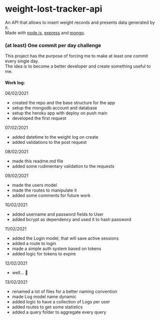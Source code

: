 # weight-lost-tracker-api
An API that allows to insert weight records and presents data generated by it.  
Made with [node.js], [express] and [mongo].

[node.js]: <https://nodejs.org/en/>
[express]: <https://expressjs.com/>
[mongo]: <https://www.mongodb.com/>

### (at least) One commit per day challenge
This project has the purpose of forcing me to make at least one commit every single day.  
The idea is to become a better developer and create something useful to me.

#### Work log:
06/02/2021
* created the repo and the base structure for the app
* setup the mongodb account and database
* setup the heroku app with deploy on push main
* developed the first request

07/02/2021
* added datetime to the weight log on create
* added validations to the post request

08/02/2021
* made this readme.md file
* added some rudimentary validation to the requests

09/02/2021
* made the users model
* made the routes to manipulate it
* added some comments for future work

10/02/2021
* added username and password fields to User
* added bcrypt as dependency and used it to hash password

11/02/2021
* added the Login model, that will save active sessions
* added a route to login
* made a simple auth system based on tokens
* added logic for tokens to expire

12/02/2021
* well... 👀

13/02/2021
* renamed a lot of files for a better naming convention
* made Log model name dynamic
* added logic to have a collection of Logs per user
* added routes to get some statistics
* added a query folder to aggregate every query